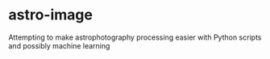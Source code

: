 # astro-image
Attempting to make astrophotography processing easier with Python scripts and possibly machine learning
